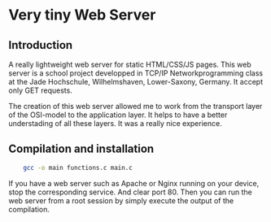 
# Very tiny Web Server

## Introduction

A really lightweight web server for static HTML/CSS/JS pages. This web server is a school project developped in TCP/IP Networkprogramming class at the Jade Hochschule, Wilhelmshaven, Lower-Saxony, Germany. It accept only GET requests.

The creation of this web server allowed me to work from the transport layer of the OSI-model to the application layer. It helps to have a better understading of all these layers. It was a really nice experience.

## Compilation and installation

```bash
    gcc -o main functions.c main.c
```

If you have a web server such as Apache or Nginx running on your device, stop the corresponding service. And clear port 80. Then you can run the web server from a root session by simply execute the output of the compilation.
